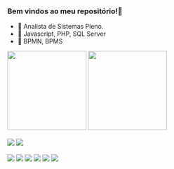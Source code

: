 ### Bem vindos ao meu repositório!👋

- 🔭 Analista de Sistemas Pleno.
- 🌱 Javascript, PHP, SQL Server
- 🌱 BPMN, BPMS

<div>
  <img height="180em" src="https://github-readme-stats.vercel.app/api?username=evandrodsm17&show_icons=true&theme=dracula&include_all_commits=true&count_private=true"/>
  <img height="180em" src="https://github-readme-stats.vercel.app/api/top-langs/?username=evandrodsm17&layout=compact&langs_count=16&theme=dracula"/>
</div>

<div style="display:inline_block"><br>
<a href="https://api.whatsapp.com/send?phone=5571997428722&text=Ol%C3%A1%2C%20encontrei%20o%20seu%20contato%20profissional%20e%20gostaria%20de%20conversar."><img src="https://img.shields.io/badge/WhatsApp-25D366?style=for-the-badge&logo=whatsapp&logoColor=white"></a>
<a href="https://www.linkedin.com/in/evandrodsm17/" target="_blank"><img src="https://img.shields.io/badge/LinkedIn-0077B5?style=for-the-badge&logo=linkedin&logoColor=white"></a>
</div>

<div style="display:inline_block"><br>
<a href=""><img src="https://img.shields.io/badge/HTML5-E34F26?style=for-the-badge&logo=html5&logoColor=white"></a>
<a href=""><img src="https://img.shields.io/badge/CSS3-1572B6?style=for-the-badge&logo=css3&logoColor=white"></a>
<a href=""><img src="https://img.shields.io/badge/JavaScript-F7DF1E?style=for-the-badge&logo=javascript&logoColor=black"></a>
<a href=""><img src="https://img.shields.io/badge/MySQL-00000F?style=for-the-badge&logo=mysql&logoColor=white"></a>
<a href=""><img src="https://img.shields.io/badge/Node.js-43853D?style=for-the-badge&logo=node.js&logoColor=white"></a>
<a href=""><img src="https://img.shields.io/badge/Java-ED8B00?style=for-the-badge&logo=java&logoColor=white"></a>
</div>
